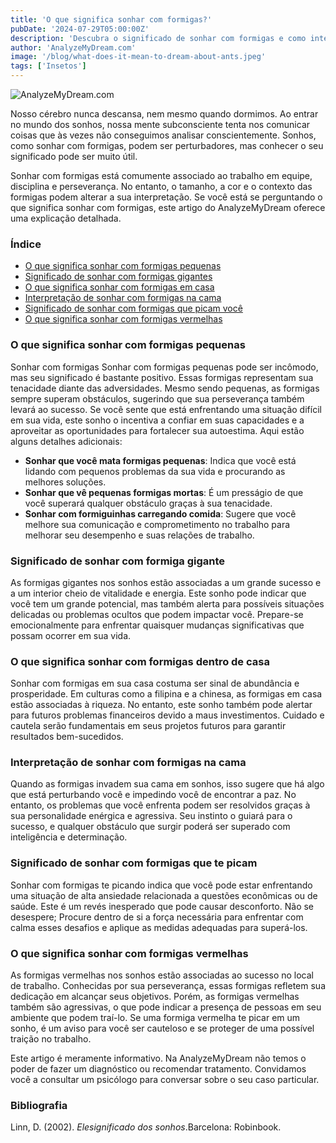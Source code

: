 ```yaml
---
title: 'O que significa sonhar com formigas?'
pubDate: '2024-07-29T05:00:00Z'
description: 'Descubra o significado de sonhar com formigas e como interpretar os diferentes contextos desses sonhos.'
author: 'AnalyzeMyDream.com'
image: '/blog/what-does-it-mean-to-dream-about-ants.jpeg'
tags: ['Insetos']
---
```


![AnalyzeMyDream.com](/blog/what-does-it-mean-to-dream-about-ants.jpeg)

Nosso cérebro nunca descansa, nem mesmo quando dormimos. Ao entrar no mundo dos sonhos, nossa mente subconsciente tenta nos comunicar coisas que às vezes não conseguimos analisar conscientemente. Sonhos, como sonhar com formigas, podem ser perturbadores, mas conhecer o seu significado pode ser muito útil.

Sonhar com formigas está comumente associado ao trabalho em equipe, disciplina e perseverança. No entanto, o tamanho, a cor e o contexto das formigas podem alterar a sua interpretação. Se você está se perguntando o que significa sonhar com formigas, este artigo do AnalyzeMyDream oferece uma explicação detalhada.

### Índice

- [O que significa sonhar com formigas pequenas](#o-que-significa-sonhar-com-formigas-pequenas)
- [Significado de sonhar com formigas gigantes](#significado-de-sonhar-com-formigas-gigantes)
- [O que significa sonhar com formigas em casa](#o-que-significa-sonhar-com-formigas-em-casa)
- [Interpretação de sonhar com formigas na cama](#interpretação-de-sonhar-com-formigas-na-cama)
- [Significado de sonhar com formigas que picam você](#significado-de-sonhar-com-formigas-que-picam)
- [O que significa sonhar com formigas vermelhas](#o-que-significa-sonhar-com-formigas-vermelhas)

### O que significa sonhar com formigas pequenas

Sonhar com formigas Sonhar com formigas pequenas pode ser incômodo, mas seu significado é bastante positivo. Essas formigas representam sua tenacidade diante das adversidades. Mesmo sendo pequenas, as formigas sempre superam obstáculos, sugerindo que sua perseverança também levará ao sucesso. Se você sente que está enfrentando uma situação difícil em sua vida, este sonho o incentiva a confiar em suas capacidades e a aproveitar as oportunidades para fortalecer sua autoestima. Aqui estão alguns detalhes adicionais:

- **Sonhar que você mata formigas pequenas**: Indica que você está lidando com pequenos problemas da sua vida e procurando as melhores soluções.
- **Sonhar que vê pequenas formigas mortas**: É um presságio de que você superará qualquer obstáculo graças à sua tenacidade.
- **Sonhar com formiguinhas carregando comida**: Sugere que você melhore sua comunicação e comprometimento no trabalho para melhorar seu desempenho e suas relações de trabalho.

### Significado de sonhar com formiga gigante

As formigas gigantes nos sonhos estão associadas a um grande sucesso e a um interior cheio de vitalidade e energia. Este sonho pode indicar que você tem um grande potencial, mas também alerta para possíveis situações delicadas ou problemas ocultos que podem impactar você. Prepare-se emocionalmente para enfrentar quaisquer mudanças significativas que possam ocorrer em sua vida.

### O que significa sonhar com formigas dentro de casa

Sonhar com formigas em sua casa costuma ser sinal de abundância e prosperidade. Em culturas como a filipina e a chinesa, as formigas em casa estão associadas à riqueza. No entanto, este sonho também pode alertar para futuros problemas financeiros devido a maus investimentos. Cuidado e cautela serão fundamentais em seus projetos futuros para garantir resultados bem-sucedidos.

### Interpretação de sonhar com formigas na cama

Quando as formigas invadem sua cama em sonhos, isso sugere que há algo que está perturbando você e impedindo você de encontrar a paz. No entanto, os problemas que você enfrenta podem ser resolvidos graças à sua personalidade enérgica e agressiva. Seu instinto o guiará para o sucesso, e qualquer obstáculo que surgir poderá ser superado com inteligência e determinação.

### Significado de sonhar com formigas que te picam

Sonhar com formigas te picando indica que você pode estar enfrentando uma situação de alta ansiedade relacionada a questões econômicas ou de saúde. Este é um revés inesperado que pode causar desconforto. Não se desespere; Procure dentro de si a força necessária para enfrentar com calma esses desafios e aplique as medidas adequadas para superá-los.

### O que significa sonhar com formigas vermelhas

As formigas vermelhas nos sonhos estão associadas ao sucesso no local de trabalho. Conhecidas por sua perseverança, essas formigas refletem sua dedicação em alcançar seus objetivos. Porém, as formigas vermelhas também são agressivas, o que pode indicar a presença de pessoas em seu ambiente que podem traí-lo. Se uma formiga vermelha te picar em um sonho, é um aviso para você ser cauteloso e se proteger de uma possível traição no trabalho.

Este artigo é meramente informativo. Na AnalyzeMyDream não temos o poder de fazer um diagnóstico ou recomendar tratamento. Convidamos você a consultar um psicólogo para conversar sobre o seu caso particular.

### Bibliografia

Linn, D. (2002). *Elesignificado dos sonhos*.Barcelona: Robinbook.